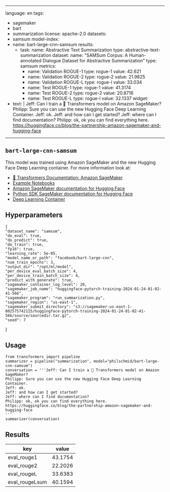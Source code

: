 
---
language: en
tags:
- sagemaker
- bart
- summarization
license: apache-2.0
datasets:
- samsum
model-index:
- name: bart-large-cnn-samsum
  results:
  - task: 
      name: Abstractive Text Summarization
      type: abstractive-text-summarization
    dataset:
      name: "SAMSum Corpus: A Human-annotated Dialogue Dataset for Abstractive Summarization" 
      type: samsum
    metrics:
       - name: Validation ROGUE-1
         type: rogue-1
         value: 42.621
       - name: Validation ROGUE-2
         type: rogue-2
         value: 21.9825
       - name: Validation ROGUE-L
         type: rogue-l
         value: 33.034
       - name: Test ROGUE-1
         type: rogue-1
         value: 41.3174
       - name: Test ROGUE-2
         type: rogue-2
         value: 20.8716
       - name: Test ROGUE-L
         type: rogue-l
         value: 32.1337
widget:
- text: | 
    Jeff: Can I train a 🤗 Transformers model on Amazon SageMaker? 
    Philipp: Sure you can use the new Hugging Face Deep Learning Container. 
    Jeff: ok.
    Jeff: and how can I get started? 
    Jeff: where can I find documentation? 
    Philipp: ok, ok you can find everything here. https://huggingface.co/blog/the-partnership-amazon-sagemaker-and-hugging-face 
---
## `bart-large-cnn-samsum`
This model was trained using Amazon SageMaker and the new Hugging Face Deep Learning container.
For more information look at:
- [🤗 Transformers Documentation: Amazon SageMaker](https://huggingface.co/transformers/sagemaker.html)
- [Example Notebooks](https://github.com/huggingface/notebooks/tree/master/sagemaker)
- [Amazon SageMaker documentation for Hugging Face](https://docs.aws.amazon.com/sagemaker/latest/dg/hugging-face.html)
- [Python SDK SageMaker documentation for Hugging Face](https://sagemaker.readthedocs.io/en/stable/frameworks/huggingface/index.html)
- [Deep Learning Container](https://github.com/aws/deep-learning-containers/blob/master/available_images.md#huggingface-training-containers)
## Hyperparameters
    {
    "dataset_name": "samsum",
    "do_eval": true,
    "do_predict": true,
    "do_train": true,
    "fp16": true,
    "learning_rate": 5e-05,
    "model_name_or_path": "facebook/bart-large-cnn",
    "num_train_epochs": 3,
    "output_dir": "/opt/ml/model",
    "per_device_eval_batch_size": 4,
    "per_device_train_batch_size": 4,
    "predict_with_generate": true,
    "sagemaker_container_log_level": 20,
    "sagemaker_job_name": "huggingface-pytorch-training-2024-01-24-01-02-41-566",
    "sagemaker_program": "run_summarization.py",
    "sagemaker_region": "us-east-1",
    "sagemaker_submit_directory": "s3://sagemaker-us-east-1-802575742115/huggingface-pytorch-training-2024-01-24-01-02-41-566/source/sourcedir.tar.gz",
    "seed": 7
}
## Usage
    from transformers import pipeline
    summarizer = pipeline("summarization", model="philschmid/bart-large-cnn-samsum")
    conversation = '''Jeff: Can I train a 🤗 Transformers model on Amazon SageMaker? 
    Philipp: Sure you can use the new Hugging Face Deep Learning Container. 
    Jeff: ok.
    Jeff: and how can I get started? 
    Jeff: where can I find documentation? 
    Philipp: ok, ok you can find everything here. https://huggingface.co/blog/the-partnership-amazon-sagemaker-and-hugging-face                                           
    '''
    summarizer(conversation)
## Results
| key | value |
| --- | ----- |
| eval_rouge1 | 43.1754 |
| eval_rouge2 | 22.2026 |
| eval_rougeL | 33.6383 |
| eval_rougeLsum | 40.1594 |
